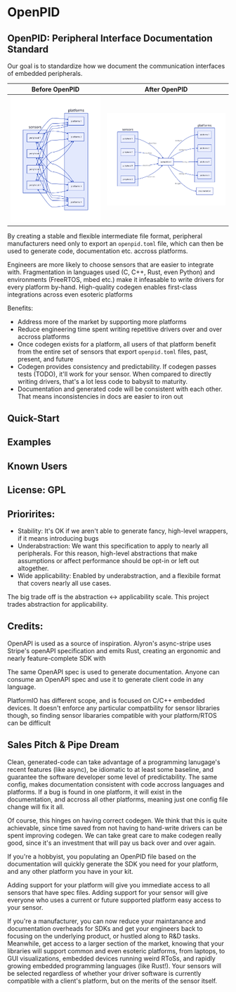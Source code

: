 # OpenPID
## OpenPID: Peripheral Interface Documentation Standard
Our goal is to standardize how we document the communication interfaces of embedded peripherals.

| Before OpenPID | After OpenPID |
| --- | --- |
| ![Messy graph with edges between each platform and peripheral, representing the drivers that need to be implemented](./no_openpid.svg) | ![Simpler graph with fewer edges. Each peripheral exports the same file format, which can be converted to any platform for which codegen exists](./pitch.svg) |

By creating a stable and flexible intermediate file format, peripheral manufacturers need only to export an `openpid.toml` file, which can then be used to generate code, documentation etc. accross platforms.

Engineers are more likely to choose sensors that are easier to integrate with. Fragmentation in languages used (C, C++, Rust, even Python) and environments (FreeRTOS, mbed etc.) make it infeasable to write drivers for every platform by-hand. High-quality codegen enables first-class integrations across even esoteric platforms

Benefits:
- Address more of the market by supporting more platforms
- Reduce engineering time spent writing repetitive drivers over and over accross platforms
- Once codegen exists for a platform, all users of that platform benefit from the entire set of sensors that export `openpid.toml` files, past, present, and future
- Codegen provides consistency and predictability. If codegen passes tests (TODO), it'll work for your sensor. When compared to directly writing drivers, that's a lot less code to babysit to maturity.
- Documentation and generated code will be consistent with each other. That means inconsistencies in docs are easier to iron out



## Quick-Start

## Examples

## Known Users

## License: GPL

## Priorirites:
- Stability: It's OK if we aren't able to generate fancy, high-level wrappers, if it means introducing bugs
- Underabstraction: We want this specification to apply to nearly all peripherals. For this reason, high-level abstractions that make assumptions or affect performance should be opt-in or left out altogether.
- Wide applicability: Enabled by underabstraction, and a flexibile format that covers nearly all use cases.

The big trade off is the abstraction <-> applicability scale. This project trades abstraction for applicability.

## Credits:
OpenAPI is used as a source of inspiration.
Alyron's async-stripe uses Stripe's openAPI specification and emits Rust, creating an ergonomic and nearly feature-complete SDK with

The same OpenAPI spec is used to generate documentation. Anyone can consume an OpenAPI spec and use it to generate client code in any language. 

PlatformIO has different scope, and is focused on C/C++ embedded devices. It doesn't enforce any particular compatbility for sensor libraries though, so finding sensor libararies compatible with your platform/RTOS can be difficult

## Sales Pitch & Pipe Dream
Clean, generated-code can take advantage of a programming lanugage's recent features (like async), be idiomatic to at least some baseline, and guarantee the software developer some level of predictability.
The same config, makes documentation consistent with code accross languages and platforms. If a bug is found in one platform, it will exist in the documentation, and accross all other platforms, meaning just one config file change will fix it all.

Of course, this hinges on having correct codegen. We think that this is quite achievable, since time saved from not having to hand-write drivers can be spent improving codegen. We can take great care to make codegen really good, since it's an investment that will pay us back over and over again.

If you're a hobbyist, you populating an OpenPID file based on the documentation will quickly generate the SDK you need for your platform, and any other platform you have in your kit. 

Adding support for your platform will give you immediate access to all sensors that have spec files. Adding support for your sensor will give everyone who uses a current or future supported platform easy access to your sensor.

If you're a manufacturer, you can now reduce your maintanance and documentation overheads for SDKs and get your engineers back to focusing on the underlying product, or hustled along to R&D tasks. Meanwhile, get access to a larger section of the market, knowing that your libraries will support common and even esoteric platforms, from laptops, to GUI visualizations, embedded devices running weird RToSs, and rapidly growing embedded programming languages (like Rust!). Your sensors will be selected regardless of whether your driver software is currently compatible with a client's platform, but on the merits of the sensor itself.
